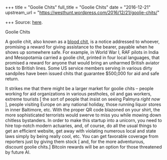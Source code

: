 +++
title = "Goolie Chits"
full_title = "Goolie Chits"
date = "2016-12-21"
upstream_url = "https://westhunt.wordpress.com/2016/12/21/goolie-chits/"

+++
Source: [here](https://westhunt.wordpress.com/2016/12/21/goolie-chits/).

Goolie Chits

A goolie chit, also known as a [blood
chit](https://en.wikipedia.org/wiki/blood_chit), is a notice addressed
to whoever, promising a reward for giving assistance to the bearer,
payable when he shows up somewhere safe. For example, in World War I,
RAF pilots in India and Mesopotamia carried a goolie chit, printed in
four local languages, that promised a reward for anyone that would bring
an unharmed British aviator back to British lines. Some US service
members serving in various dirty sandpiles have been issued chits that
guarantee $500,000 for aid and safe return.

It strikes me that there might be a larger market for goolie chits –
people working for aid organizations in various pestholes, oil and gas
workers, extreme tourists \[ the sort of people that insist on seeing
Palmyra *right now* \], people visiting Europe on any national holiday,
those running liquor stores in inner Baltimore, etc. With the proper QR
code blazoned on your shirt, the more sophisticated terrorists would
swerve to miss you while mowing down chitless bystanders. In order to
make this startup into a unicorn, you need to hire top-notch modern
actuaries, and, of course, do all the usual things to get an efficient
website, get away with violating numerous local and state laws simply by
being really cool, etc. You can get favorable coverage from reporters
just by giving them stock \[ and, for the more adventurous, discount
goolie chits.\] Bitcoin rewards will be an option for those threatened
by future AI.

